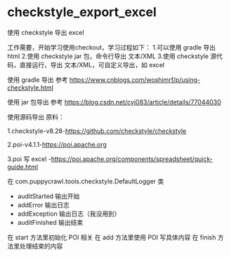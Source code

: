 # checkstyle_export_excel
使用 checkstyle 导出 excel


工作需要，开始学习使用checkout，学习过程如下：
1.可以使用 gradle 导出 html
2.使用 checkstyle jar 包，命令行导出 文本/XML 
3.使用 checkstyle 源代码，直接运行，导出 文本/XML，可自定义导出，如 excel

使用 gradle 导出
参考 https://www.cnblogs.com/woshimrf/p/using-checkstyle.html

使用 jar 包导出
参考 https://blog.csdn.net/cyj083/article/details/77044030

使用源码导出
原料：

1.checkstyle-v8.28-https://github.com/checkstyle/checkstyle

2.poi-v4.1.1-https://poi.apache.org

3.poi 写 excel -https://poi.apache.org/components/spreadsheet/quick-guide.html

在 com.puppycrawl.tools.checkstyle.DefaultLogger 类

- auditStarted 输出开始
- addError 输出日志
- addException 输出日志（我没用到）
- auditFinished 输出结束

在 start 方法里初始化 POI 相关
在 add 方法里使用 POI 写具体内容
在 finish 方法里处理结束的内容







